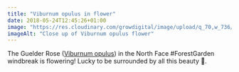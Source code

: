 ```yaml
---
title: "Viburnum opulus in flower"
date: 2018-05-24T12:45:26+01:00
image: "https://res.cloudinary.com/growdigital/image/upload/q_70,w_736/v1544130628/viburnum-28428291178.jpg"
imageAlt: "Close up of Viburnum opulus flower"
---
```


The Guelder Rose ([Viburnum opulus](https://www.pfaf.org/user/Plant.aspx?LatinName=Viburnum+opulus)) in the North Face #ForestGarden windbreak is flowering! Lucky to be surrounded by all this beauty 🤩.
